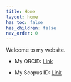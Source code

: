 ```yaml
---
title: Home
layout: home
has_toc: false
has_children: false
nav_order: 0
---
```


Welcome to my website.

- My ORCID: [Link](https://orcid.org/0009-0008-9914-5504)

- My Scopus ID: [Link](https://www.scopus.com/authid/detail.uri?authorId=57215284775)

